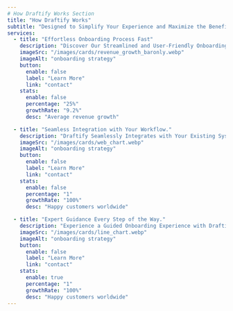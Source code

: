 ```yaml
---
# How Draftify Works Section
title: "How Draftify Works"
subtitle: "Designed to Simplify Your Experience and Maximize the Benefits of Draftify's Innovative Features"
services:
  - title: "Effortless Onboarding Process Fast"
    description: "Discover Our Streamlined and User-Friendly Onboarding Process, Designed to Get You Up and Running Quickly and Efficiently."
    imageSrc: "/images/cards/revenue_growth_baronly.webp"
    imageAlt: "onboarding strategy"
    button:
      enable: false
      label: "Learn More"
      link: "contact"
    stats:
      enable: false
      percentage: "25%"
      growthRate: "9.2%"
      desc: "Average revenue growth"

  - title: "Seamless Integration with Your Workflow."
    description: "Draftify Seamlessly Integrates with Your Existing Systems and Processes, Ensuring Maximum Efficiency."
    imageSrc: "/images/cards/web_chart.webp"
    imageAlt: "onboarding strategy"
    button:
      enable: false
      label: "Learn More"
      link: "contact"
    stats:
      enable: false
      percentage: "1"
      growthRate: "100%"
      desc: "Happy customers worldwide"

  - title: "Expert Guidance Every Step of the Way."
    description: "Experience a Guided Onboarding Experience with Draftify, Where Our Expert Team Provides Personalized Support and Assistance."
    imageSrc: "/images/cards/line_chart.webp"
    imageAlt: "onboarding strategy"
    button:
      enable: false
      label: "Learn More"
      link: "contact"
    stats:
      enable: true
      percentage: "1"
      growthRate: "100%"
      desc: "Happy customers worldwide"
---
```

